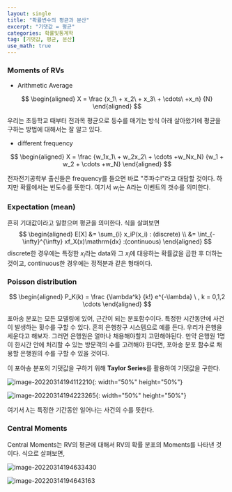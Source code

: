 ```yaml
---
layout: single
title: "확률변수의 평균과 분산"
excerpt: "기댓값 = 평균"
categories: 확률및통계학
tag: [기댓값, 평균, 분산]
use_math: true
---
```


### Moments of RVs

* Arithmetic Average

$$
\begin{aligned}
X = \frac {x_1\ + x_2\ + x_3\ + \cdots\ +x_n} {N}
\end{aligned}
$$

우리는 초등학교 때부터 전과목 평균으로 등수를 매기는 방식 아래 살아왔기에 평균을 구하는 방법에 대해서는 잘 알고 있다.



* different frequency

$$
\begin{aligned}
X = \frac {w_1x_1\ + w_2x_2\ + \cdots +w_Nx_N} {w_1 + w_2 + \cdots +w_N}
\end{aligned}
$$

전자전기공학부 출신들은 frequency를 들으면 바로 "주파수!"라고 대답할 것이다. 하지만 확률에서는 빈도수를 뜻한다. 여기서 $w_i$는 A라는 이벤트의 갯수를 의미한다.



### Expectation (mean)

흔히 기대값이라고 일컫으며 평균을 의미한다. 식을 살펴보면
$$
\begin{aligned}
E[X] &= \sum_{i} x_iP(x_i) : (discrete) \\
&= \int_{-\infty}^{\infty} xf_X(x)\mathrm{dx} :(continuous)
\end{aligned}
$$
discrete한 경우에는 특정한 $x_i$라는 data와 그 $x_i$에 대응하는 확률값을 곱한 후 더하는 것이고, continuous한 경우에는 정적분과 같은 형태이다.



### Poisson distribution

$$
\begin{aligned}
P_K(k) = \frac {\lambda^k} {k!} e^{-\lambda} \ , k = 0,1,2 \cdots
\end{aligned}
$$

포아송 분포는 모든 모델링에 있어, 근간이 되는 분포함수이다. 특정한 시간동안에 사건이 발생하는 횟수를 구할 수 있다. 흔히 은행창구 시스템으로 예를 든다. 우리가 은행을 세운다고 해보자. 그러면 은행원은 얼마나 채용해야할지 고민해야된다. 만약 은행원 1명이 한시간 안에 처리할 수 있는 방문객의 수를 고려해야 한다면, 포아송 분포 함수로 채용할 은행원의 수를 구할 수 있을 것이다. 

이 포아송 분포의 기댓값을 구하기 위해 **Taylor Series**를 활용하여 기댓값을 구한다.  

 ![image-20220314194112210](https://raw.githubusercontent.com/kjw9899/kjw9899.github.io/master/kjw9899/kjw9899.github.io/assets/images/image-20220314194112210.png){: width="50%" height="50%"}

![image-20220314194223265](https://raw.githubusercontent.com/kjw9899/kjw9899.github.io/master/kjw9899/kjw9899.github.io/assets/images/image-20220314194223265.png){: width="50%" height="50%"}



여기서 $\lambda$는 특정한 기간동안 일어나는 사건의 수를 뜻한다.



### Central Moments



Central Moments는 RV의 평균에 대해서 RV의 확률 분포의 Moments를 나타낸 것이다. 식으로 살펴보면,



![image-20220314194633430](https://raw.githubusercontent.com/kjw9899/kjw9899.github.io/master/kjw9899/kjw9899.github.io/assets/images/image-20220314194633430.png)



![image-20220314194643163](https://raw.githubusercontent.com/kjw9899/kjw9899.github.io/master/kjw9899/kjw9899.github.io/assets/images/image-20220314194643163.png)



















